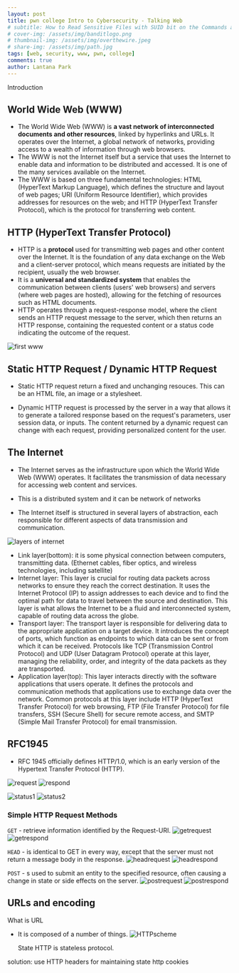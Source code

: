 ```yaml
---
layout: post
title: pwn college Intro to Cybersecurity - Talking Web
# subtitle: How to Read Sensitive Files with SUID bit on the Commands and How to Escalate Privilege
# cover-img: /assets/img/banditlogo.png
# thumbnail-img: /assets/img/overthewire.jpeg
# share-img: /assets/img/path.jpg
tags: [web, security, www, pwn, college]
comments: true
author: Lantana Park
---
```


Introduction

## World Wide Web (WWW)

- The World Wide Web (WWW) is **a vast network of interconnected documents and other resources**, linked by hyperlinks and URLs. It operates over the Internet, a global network of networks, providing access to a wealth of information through web browsers.
- The WWW is not the Internet itself but a service that uses the Internet to enable data and information to be distributed and accessed. It is one of the many services available on the Internet.
- The WWW is based on three fundamental technologies: HTML (HyperText Markup Language), which defines the structure and layout of web pages; URI (Uniform Resource Identifier), which provides addresses for resources on the web; and HTTP (HyperText Transfer Protocol), which is the protocol for transferring web content.

## HTTP (HyperText Transfer Protocol)

- HTTP is a **protocol** used for transmitting web pages and other content over the Internet. It is the foundation of any data exchange on the Web and a client-server protocol, which means requests are initiated by the recipient, usually the web browser.
- It is a **universal and standardized system** that enables the communication between clients (users' web browsers) and servers (where web pages are hosted), allowing for the fetching of resources such as HTML documents.
- HTTP operates through a request-response model, where the client sends an HTTP request message to the server, which then returns an HTTP response, containing the requested content or a status code indicating the outcome of the request.

![first www](/assets/img/talkingWeb/Screenshot%202024-02-24%20at%2020.56.43.png)

## Static HTTP Request / Dynamic HTTP Request

- Static HTTP request return a fixed and unchanging resouces. This can be an HTML file, an image or a stylesheet.

- Dynamic HTTP request is processed by the server in a way that allows it to generate a tailored response based on the request's parameters, user session data, or inputs. The content returned by a dynamic request can change with each request, providing personalized content for the user.

## The Internet

- The Internet serves as the infrastructure upon which the World Wide Web (WWW) operates. It facilitates the transmission of data necessary for accessing web content and services.

- This is a distributed system and it can be network of networks

- The Internet itself is structured in several layers of abstraction, each responsible for different aspects of data transmission and communication.

![layers of internet](/assets/img/talkingWeb/Screenshot%202024-02-24%20at%2021.33.41.png)

- Link layer(bottom): it is some physical connection between computers, transmitting data. (Ethernet cables, fiber optics, and wireless technologies, including satellite)
- Internet layer: This layer is crucial for routing data packets across networks to ensure they reach the correct destination. It uses the Internet Protocol (IP) to assign addresses to each device and to find the optimal path for data to travel between the source and destination. This layer is what allows the Internet to be a fluid and interconnected system, capable of routing data across the globe.
- Transport layer: The transport layer is responsible for delivering data to the appropriate application on a target device. It introduces the concept of ports, which function as endpoints to which data can be sent or from which it can be received. Protocols like TCP (Transmission Control Protocol) and UDP (User Datagram Protocol) operate at this layer, managing the reliability, order, and integrity of the data packets as they are transported.
- Application layer(top): This layer interacts directly with the software applications that users operate. It defines the protocols and communication methods that applications use to exchange data over the network. Common protocols at this layer include HTTP (HyperText Transfer Protocol) for web browsing, FTP (File Transfer Protocol) for file transfers, SSH (Secure Shell) for secure remote access, and SMTP (Simple Mail Transfer Protocol) for email transmission.

## RFC1945

- RFC 1945 officially defines HTTP/1.0, which is an early version of the Hypertext Transfer Protocol (HTTP).

![request](/assets/img/talkingWeb/Screenshot%202024-02-24%20at%2022.23.26.png)
![respond](/assets/img/talkingWeb/Screenshot%202024-02-24%20at%2022.23.39.png)

![status1](/assets/img/talkingWeb/Screenshot%202024-02-24%20at%2022.23.56.png)
![status2](/assets/img/talkingWeb/Screenshot%202024-02-24%20at%2022.24.04.png)

### Simple HTTP Request Methods

`GET` - retrieve information identified by the Request-URI.
![getrequest](/assets/img/talkingWeb/Screenshot%202024-02-24%20at%2022.25.12.png)
![getrespond](/assets/img/talkingWeb/Screenshot%202024-02-24%20at%2022.24.31.png)

`HEAD` - is identical to GET in every way, except that the server must not return a message body in the response.
![headrequest](/assets/img/talkingWeb/Screenshot%202024-02-24%20at%2022.24.38.png)
![headrespond](/assets/img/talkingWeb/Screenshot%202024-02-24%20at%2022.24.46.png)

`POST` - s used to submit an entity to the specified resource, often causing a change in state or side effects on the server.
![postrequest](/assets/img/talkingWeb/Screenshot%202024-02-24%20at%2022.24.54.png)
![postrespond](/assets/img/talkingWeb/Screenshot%202024-02-24%20at%2022.25.00.png)

## URLs and encoding

What is URL

- It is composed of a number of things.
  ![HTTPscheme](/assets/img/talkingWeb/Screenshot%202024-02-24%20at%2022.39.49.png)



  State
  HTTP is stateless protocol.

solution: use HTTP headers for maintaining state
http cookies
